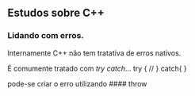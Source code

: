 ## Estudos sobre C++

### Lidando com erros.

Internamente C++ não tem tratativa de erros nativos.


É comumente tratado com *try catch*...
try {
//
}
catch{
}

pode-se criar o erro utilizando #### throw

